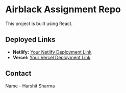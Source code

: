 # Airblack Assignment Repo

This project is built using React.

## Deployed Links

- **Netlify:** [Your Netlify Deployment Link](#)
- **Vercel:** [Your Vercel Deployment Link](#)

## Contact

Name - Harshit Sharma
